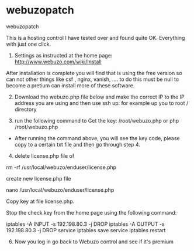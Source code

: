 # webuzopatch
webuzopatch

This is a hosting control I have tested over and found quite OK. Everything with just one click. 

1. Settings as instructed at the home page: http://www.webuzo.com/wiki/Install

After installation is complete you will find that is using the free version so can not other things like csf , nginx, vanish, .... to do this must be null to become a pretium can install more of these software. 

2. Download the webuzo.php file below and make the correct IP to the IP address you are using and then use ssh up: for example up you to root / directory 

3. run the following command to Get the key: 
 /root/webuzo.php  or   php /root/webuzo.php


- After running the command above, you will see the key code, please copy to a certain txt file and then go through step 4.

4. delete license.php file of 

rm -rf /usr/local/webuzo/enduser/license.php 

create new license.php file 

nano /usr/local/webuzo/enduser/license.php 

Copy key at file license.php. 

Stop the check key from the home page using the following command: 

iptables -A INPUT -s 192.198.80.3 -j DROP 
iptables -A OUTPUT -s 192.198.80.3 -j DROP 
service iptables save 
service iptables restart 

6. Now you log in go back to Webuzo control and see if it's premium
